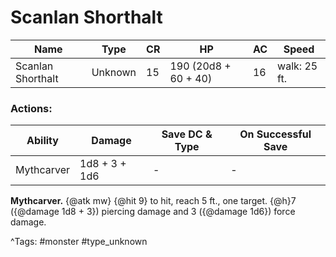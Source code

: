 # Scanlan Shorthalt

| Name | Type | CR | HP | AC | Speed |
|------|------|----|----|----|-------|
| Scanlan Shorthalt | Unknown | 15 | 190 (20d8 + 60 + 40) | 16 | walk: 25 ft. |

### Actions:

| Ability | Damage | Save DC & Type | On Successful Save |
|---------|--------|----------------|--------------------|
| Mythcarver | 1d8 + 3 + 1d6 | - | - |


**Mythcarver.** {@atk mw} {@hit 9} to hit, reach 5 ft., one target. {@h}7 ({@damage 1d8 + 3}) piercing damage and 3 ({@damage 1d6}) force damage.

^Tags: #monster #type_unknown